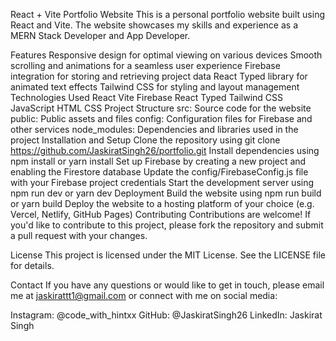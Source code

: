 React + Vite Portfolio Website
This is a personal portfolio website built using React and Vite. The website showcases my skills and experience as a MERN Stack Developer and App Developer.

Features
Responsive design for optimal viewing on various devices
Smooth scrolling and animations for a seamless user experience
Firebase integration for storing and retrieving project data
React Typed library for animated text effects
Tailwind CSS for styling and layout management
Technologies Used
React
Vite
Firebase
React Typed
Tailwind CSS
JavaScript
HTML
CSS
Project Structure
src: Source code for the website
public: Public assets and files
config: Configuration files for Firebase and other services
node_modules: Dependencies and libraries used in the project
Installation and Setup
Clone the repository using git clone https://github.com/JaskiratSingh26/portfolio.git
Install dependencies using npm install or yarn install
Set up Firebase by creating a new project and enabling the Firestore database
Update the config/FirebaseConfig.js file with your Firebase project credentials
Start the development server using npm run dev or yarn dev
Deployment
Build the website using npm run build or yarn build
Deploy the website to a hosting platform of your choice (e.g. Vercel, Netlify, GitHub Pages)
Contributing
Contributions are welcome! If you'd like to contribute to this project, please fork the repository and submit a pull request with your changes.

License
This project is licensed under the MIT License. See the LICENSE file for details.

Contact
If you have any questions or would like to get in touch, please email me at jaskirattt1@gmail.com or connect with me on social media:

Instagram: @code_with_hintxx
GitHub: @JaskiratSingh26
LinkedIn: Jaskirat Singh